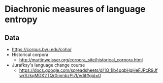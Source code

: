 # Diachronic measures of language entropy

Data
----
* https://corpus.byu.edu/coha/
* Historical corpora
	* http://martinweisser.org/corpora_site/historical_corpora.html
* Jurafksy's language change course 
	* https://docs.google.com/spreadsheets/d/1Q_1ib4gqbHgHeFJPcR9JfwrSzkqMDX2TQr0mmbzPi7I/edit#gid=0